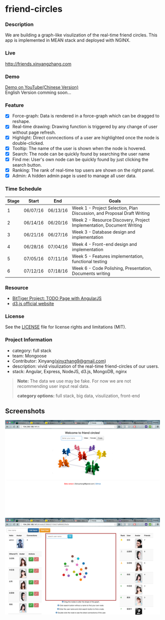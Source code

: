 # friend-circles

### Description
We are building a graph-like visulization of the real-time friend circles. This app is implemented in MEAN stack and deployed with NGINX.
### Live
http://friends.xinyangzhang.com
### Demo
[Demo on YouTube(Chinese Version)](https://youtu.be/tAQFk0LpZT4)  
English Version comming soon...
### Feature
- [x] Force-graph: Data is rendered in a force-graph which can be dragged to reshape.
- [x] Real-time drawing: Drawing function is triggered by any change of user without page refresh.
- [x] Highlight: Direct conncections of a user are highlighted once the node is double-clicked.
- [x] Tooltip: The name of the user is shown when the node is hovered.
- [x] Search: The node can be quickly found by searching the user name
- [x] Find me: User's own node can be quickly found by just clicking the search button.
- [x] Ranking: The rank of real-time top users are shown on the right panel.
- [x] Admin: A hidden admin page is used to manage all user data.

### Time Schedule

| Stage | Start  | End | Goals |
| ------------- | ------------- | ------------- | ------------- |
| 1 | 06/07/16  | 06/13/16  | Week 1 - Project Selection, Plan Discussion, and Proposal Draft Writing |
| 2 | 06/14/16  | 06/20/16  | Week 2 - Resource Discovery, Project Implementation, Document Writing  |
| 3 | 06/21/16  | 06/27/16  | Week 3 - Database design and implementation  |
| 4 | 06/28/16  | 07/04/16  | Week 4 - Front-end design and implementation  |
| 5 | 07/05/16  | 07/11/16  | Week 5 - Features implementation, functional testing  |
| 6 | 07/12/16  | 07/18/16  | Week 6 - Code Polishing, Presentation, Documents writing  |

### Resource
- [BitTiger Project: TODO Page with AngularJS](https://www.bittiger.io/microproject/KmcxazLmePpSm6XqY)
- [d3.js official website](https://d3js.org/)

### License
See the [LICENSE](LICENSE.md) file for license rights and limitations (MIT).

### Project Information
- category: full stack
- team: Mongoose
- Contributor: Xinyang(xinyzhang9@gmail.com)
- description: vivid visulization of the real-time friend-circles of our users. 
- stack: Angular, Express, NodeJS, d3.js, MongoDB, nginx

> **Note:** The data we use may be fake. For now we are not recommending user input real data.
>
>**category options:** 
>full stack, big data, visulization, front-end
>
## Screenshots
![alt tag](https://raw.githubusercontent.com/xinyzhang9/friend-circles/master/screenshot2.png)
![alt tag](https://raw.githubusercontent.com/xinyzhang9/friend-circles/master/screenshot3.png)

